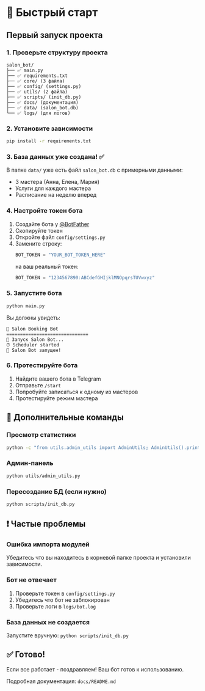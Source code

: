 # 🚀 Быстрый старт

## Первый запуск проекта

### 1. Проверьте структуру проекта

```
salon_bot/
├── ✅ main.py
├── ✅ requirements.txt
├── ✅ core/ (3 файла)
├── ✅ config/ (settings.py)
├── ✅ utils/ (2 файла)
├── ✅ scripts/ (init_db.py)
├── ✅ docs/ (документация)
├── ✅ data/ (salon_bot.db)
└── ✅ logs/ (для логов)
```

### 2. Установите зависимости

```bash
pip install -r requirements.txt
```

### 3. База данных уже создана! ✅

В папке `data/` уже есть файл `salon_bot.db` с примерными данными:
- 3 мастера (Анна, Елена, Мария)
- Услуги для каждого мастера
- Расписание на неделю вперед

### 4. Настройте токен бота

1. Создайте бота у [@BotFather](https://t.me/botfather)
2. Скопируйте токен
3. Откройте файл `config/settings.py`
4. Замените строку:
   ```python
   BOT_TOKEN = "YOUR_BOT_TOKEN_HERE"
   ```
   на ваш реальный токен:
   ```python
   BOT_TOKEN = "1234567890:ABCdefGHIjklMNOpqrsTUVwxyz"
   ```

### 5. Запустите бота

```bash
python main.py
```

Вы должны увидеть:
```
🤖 Salon Booking Bot
==============================
🚀 Запуск Salon Bot...
⏰ Scheduler started
🚀 Salon Bot запущен!
```

### 6. Протестируйте бота

1. Найдите вашего бота в Telegram
2. Отправьте `/start`
3. Попробуйте записаться к одному из мастеров
4. Протестируйте режим мастера

## 🔧 Дополнительные команды

### Просмотр статистики
```bash
python -c "from utils.admin_utils import AdminUtils; AdminUtils().print_statistics()"
```

### Админ-панель
```bash
python utils/admin_utils.py
```

### Пересоздание БД (если нужно)
```bash
python scripts/init_db.py
```

## ❗ Частые проблемы

### Ошибка импорта модулей
Убедитесь что вы находитесь в корневой папке проекта и установили зависимости.

### Бот не отвечает
1. Проверьте токен в `config/settings.py`
2. Убедитесь что бот не заблокирован
3. Проверьте логи в `logs/bot.log`

### База данных не создается
Запустите вручную: `python scripts/init_db.py`

## ✅ Готово!

Если все работает - поздравляем! Ваш бот готов к использованию.

Подробная документация: `docs/README.md`
